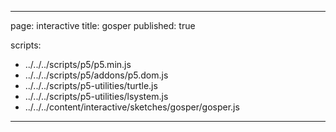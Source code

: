 
---
page: interactive
title: gosper
published: true

scripts:
  - ../../../scripts/p5/p5.min.js
  - ../../../scripts/p5/addons/p5.dom.js
  - ../../../scripts/p5-utilities/turtle.js
  - ../../../scripts/p5-utilities/lsystem.js
  - ../../../content/interactive/sketches/gosper/gosper.js
---

<div id="sketch" class="pl-5">
  <div id="gosper-holder">
  </div>
</div>
